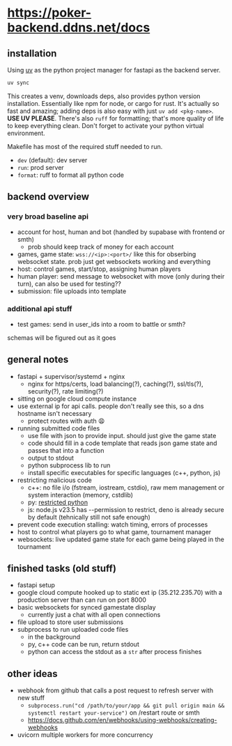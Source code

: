 # https://poker-backend.ddns.net/docs

## installation

Using [uv](https://docs.astral.sh/uv/) as the python project manager for fastapi as the backend server.

```sh
uv sync
```

This creates a venv, downloads deps, also provides python version installation. Essentially like npm for node, or cargo for rust.
It's actually so fast and amazing; adding deps is also easy with just `uv add <pkg-name>`. **USE UV PLEASE**. There's also
`ruff` for formatting; that's more quality of life to keep everything clean. Don't forget to activate your python
virtual environment.

Makefile has most of the required stuff needed to run.

- `dev` (default): dev server
- `run`: prod server
- `format`: ruff to format all python code

## backend overview

### very broad baseline api

- account for host, human and bot (handled by supabase with frontend or smth)
  - prob should keep track of money for each account
- games, game state: `wss://<ip>:<port>/` like this for obserbing websocket state. prob just get websockets working and everything
- host: control games, start/stop, assigning human players
- human player: send message to websocket with move (only during their turn), can also be used for testing??
- submission: file uploads into template

### additional api stuff

- test games: send in user_ids into a room to battle or smth?

schemas will be figured out as it goes

## general notes

- fastapi + supervisor/systemd + nginx
  - nginx for https/certs, load balancing(?), caching(?), ssl/tls(?), security(?), rate limiting(?)
- sitting on google cloud compute instance
- use external ip for api calls. people don't really see this, so a dns hostname isn't necessary
  - protect routes with auth 😩
- running submitted code files
  - use file with json to provide input. should just give the game state
  - code should fill in a code template that reads json game state and passes that into a function
  - output to stdout
  - python subprocess lib to run
  - install specific executables for specific languages (c++, python, js)
- restricting malicious code
  - c++: no file i/o (fstream, iostream, cstdio), raw mem management or system interaction (memory, cstdlib)
  - py: [restricted python](https://restrictedpython.readthedocs.io/)
  - js: node.js v23.5 has --permission to restrict, deno is already secure by default (tehnically still not safe enough)
- prevent code execution stalling: watch timing, errors of processes
- host to control what players go to what game, tournament manager
- websockets: live updated game state for each game being played in the tournament

## finished tasks (old stuff)

- fastapi setup
- google cloud compute hooked up to static ext ip (35.212.235.70) with a production server than can run on port 8000
- basic websockets for synced gamestate display
  - currently just a chat with all open connections
- file upload to store user submissions
- subprocess to run uploaded code files
  - in the background
  - py, c++ code can be run, return stdout
  - python can access the stdout as a `str` after process finishes

## other ideas

- webhook from github that calls a post request to refresh server with new stuff
  - `subprocess.run("cd /path/to/your/app && git pull origin main && systemctl restart your-service")` on /restart route or smth
  - https://docs.github.com/en/webhooks/using-webhooks/creating-webhooks
- uvicorn multiple workers for more concurrency
